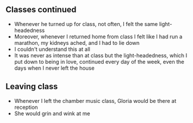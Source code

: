 ## Classes continued

- Whenever he turned up for class, not often, I felt the same light-headedness
- Moreover, whenever I returned home from class I felt like I had run a marathon, my kidneys ached, and I had to lie down
- I couldn't understand this at all
- It was never as intense than at class but the light-headedness, which I put down to being in love, continued every day of the week, even the days when I never left the house

## Leaving class

- Whenever I left the chamber music class, Gloria would be there at reception 
- She would grin and wink at me

